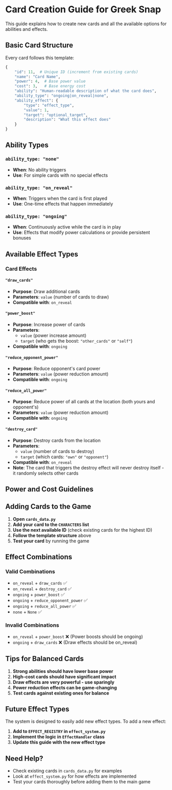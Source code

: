 # Card Creation Guide for Greek Snap

This guide explains how to create new cards and all the available options for abilities and effects.

## Basic Card Structure

Every card follows this template:

```python
{
    "id": 11,  # Unique ID (increment from existing cards)
    "name": "Card Name",
    "power": 4,  # Base power value
    "cost": 3,   # Base energy cost
    "ability": "Human-readable description of what the card does",
    "ability_type": "ongoing|on_reveal|none",
    "ability_effect": {
        "type": "effect_type",
        "value": 1,
        "target": "optional_target",
        "description": "What this effect does"
    }
}
```

## Ability Types

### `ability_type: "none"`
- **When**: No ability triggers
- **Use**: For simple cards with no special effects

### `ability_type: "on_reveal"`
- **When**: Triggers when the card is first played
- **Use**: One-time effects that happen immediately

### `ability_type: "ongoing"`
- **When**: Continuously active while the card is in play
- **Use**: Effects that modify power calculations or provide persistent bonuses


## Available Effect Types

### Card Effects

#### `"draw_cards"`
- **Purpose**: Draw additional cards
- **Parameters**: `value` (number of cards to draw)
- **Compatible with**: `on_reveal`

#### `"power_boost"`
- **Purpose**: Increase power of cards
- **Parameters**: 
  - `value` (power increase amount)
  - `target` (who gets the boost: `"other_cards"` or `"self"`)
- **Compatible with**: `ongoing`

#### `"reduce_opponent_power"`
- **Purpose**: Reduce opponent's card power
- **Parameters**: `value` (power reduction amount)
- **Compatible with**: `ongoing`

#### `"reduce_all_power"`
- **Purpose**: Reduce power of all cards at the location (both yours and opponent's)
- **Parameters**: `value` (power reduction amount)
- **Compatible with**: `ongoing`

#### `"destroy_card"`
- **Purpose**: Destroy cards from the location
- **Parameters**: 
  - `value` (number of cards to destroy)
  - `target` (which cards: `"own"` or `"opponent"`)
- **Compatible with**: `on_reveal`
- **Note**: The card that triggers the destroy effect will never destroy itself - it randomly selects other cards

## Power and Cost Guidelines


## Adding Cards to the Game

1. **Open `cards_data.py`**
2. **Add your card to the `CHARACTERS` list**
3. **Use the next available ID** (check existing cards for the highest ID)
4. **Follow the template structure** above
5. **Test your card** by running the game

## Effect Combinations

### Valid Combinations
- `on_reveal` + `draw_cards` ✅
- `on_reveal` + `destroy_card` ✅
- `ongoing` + `power_boost` ✅
- `ongoing` + `reduce_opponent_power` ✅
- `ongoing` + `reduce_all_power` ✅
- `none` + `None` ✅

### Invalid Combinations
- `on_reveal` + `power_boost` ❌ (Power boosts should be ongoing)
- `ongoing` + `draw_cards` ❌ (Draw effects should be on_reveal)

## Tips for Balanced Cards

1. **Strong abilities should have lower base power**
2. **High-cost cards should have significant impact**
3. **Draw effects are very powerful - use sparingly**
4. **Power reduction effects can be game-changing**
5. **Test cards against existing ones for balance**

## Future Effect Types

The system is designed to easily add new effect types. To add a new effect:

1. **Add to `EFFECT_REGISTRY` in `effect_system.py`**
2. **Implement the logic in `EffectHandler` class**
3. **Update this guide with the new effect type**

## Need Help?

- Check existing cards in `cards_data.py` for examples
- Look at `effect_system.py` for how effects are implemented
- Test your cards thoroughly before adding them to the main game 